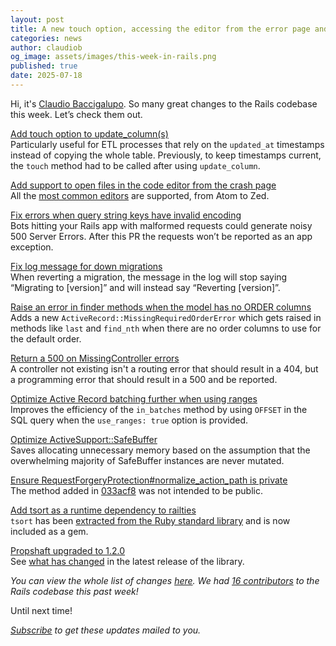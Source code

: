 ```yaml
---
layout: post
title: A new touch option, accessing the editor from the error page and better migration logs
categories: news
author: claudiob
og_image: assets/images/this-week-in-rails.png
published: true
date: 2025-07-18
---
```



Hi, it's [Claudio Baccigalupo](https://github.com/claudiob). So many great changes to the Rails codebase this week. Let’s check them out.


[Add touch option to update_column(s)](https://github.com/rails/rails/pull/51455)  
Particularly useful for ETL processes that rely on the `updated_at` timestamps instead of copying the whole table. Previously, to keep timestamps current, the `touch` method had to be called after using `update_column`.

[Add support to open files in the code editor from the crash page](https://github.com/rails/rails/pull/55295)  
All the [most common editors](https://github.com/rails/rails/blob/b22fd5a519f92e5c51c62e3b74b4407e492b89e2/activesupport/lib/active_support/editor.rb#L56-L68) are supported, from Atom to Zed.

[Fix errors when query string keys have invalid encoding](https://github.com/rails/rails/pull/55319)  
Bots hitting your Rails app with malformed requests could generate noisy 500 Server Errors. After this PR the requests won’t be reported as an app exception.

[Fix log message for down migrations](https://github.com/rails/rails/pull/52749)  
When reverting a migration, the message in the log will stop saying “Migrating to [version]” and will instead say “Reverting [version]”.

[Raise an error in finder methods when the model has no ORDER columns](https://github.com/rails/rails/pull/54608)  
Adds a new `ActiveRecord::MissingRequiredOrderError` which gets raised in methods like `last` and `find_nth` when there are no order columns to use for the default order.

[Return a 500 on MissingController errors](https://github.com/rails/rails/pull/53964)  
A controller not existing isn't a routing error that should result in a 404, but a programming error that should result in a 500 and be reported.

[Optimize Active Record batching further when using ranges](https://github.com/rails/rails/pull/51243)  
Improves the efficiency of the `in_batches` method by using `OFFSET` in the SQL query when the `use_ranges: true` option is provided. 

[Optimize ActiveSupport::SafeBuffer](https://github.com/rails/rails/pull/55352)  
Saves allocating unnecessary memory based on the assumption that the overwhelming majority of SafeBuffer instances are never mutated.
  
[Ensure RequestForgeryProtection#normalize_action_path is private](https://github.com/rails/rails/pull/55317)  
The method added in [033acf8](https://github.com/rails/rails/pull/55317) was not intended to be public.

[Add tsort as a runtime dependency to railties](https://github.com/rails/rails/pull/55322)  
`tsort` has been [extracted from the Ruby standard library](https://bugs.ruby-lang.org/issues/21442) and is now included as a gem.

[Propshaft upgraded to 1.2.0](https://github.com/rails/rails/pull/55343)  
See [what has changed](https://github.com/rails/propshaft/releases/tag/v1.2.0) in the latest release of the library.



_You can view the whole list of changes [here](https://github.com/rails/rails/compare/@%7B2025-07-11%7D...main@%7B2025-07-18%7D)._
_We had [16 contributors](https://contributors.rubyonrails.org/contributors/in-time-window/20250711-20250718) to the Rails codebase this past week!_

Until next time!

_[Subscribe](https://world.hey.com/this.week.in.rails) to get these updates mailed to you._
